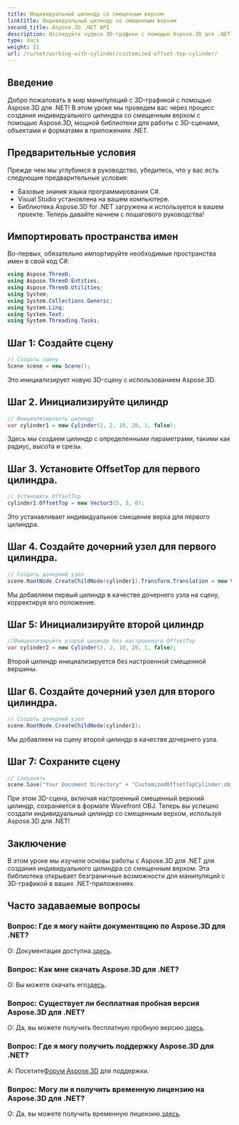 ```yaml
---
title: Индивидуальный цилиндр со смещенным верхом
linktitle: Индивидуальный цилиндр со смещенным верхом
second_title: Aspose.3D .NET API
description: Исследуйте чудеса 3D-графики с помощью Aspose.3D для .NET. Научитесь легко создавать индивидуальные цилиндры со смещенным верхом. Повысьте свой опыт программирования прямо сейчас!
type: docs
weight: 11
url: /ru/net/working-with-cylinder/customized-offset-top-cylinder/
---
```

## Введение
Добро пожаловать в мир манипуляций с 3D-графикой с помощью Aspose.3D для .NET! В этом уроке мы проведем вас через процесс создания индивидуального цилиндра со смещенным верхом с помощью Aspose.3D, мощной библиотеки для работы с 3D-сценами, объектами и форматами в приложениях .NET.
## Предварительные условия
Прежде чем мы углубимся в руководство, убедитесь, что у вас есть следующие предварительные условия:
- Базовые знания языка программирования C#.
- Visual Studio установлена на вашем компьютере.
- Библиотека Aspose.3D for .NET загружена и используется в вашем проекте.
Теперь давайте начнем с пошагового руководства!
## Импортировать пространства имен
Во-первых, обязательно импортируйте необходимые пространства имен в свой код C#:
```csharp
using Aspose.ThreeD;
using Aspose.ThreeD.Entities;
using Aspose.ThreeD.Utilities;
using System;
using System.Collections.Generic;
using System.Linq;
using System.Text;
using System.Threading.Tasks;
```
## Шаг 1: Создайте сцену
```csharp
// Создать сцену
Scene scene = new Scene();
```
Это инициализирует новую 3D-сцену с использованием Aspose.3D.
## Шаг 2. Инициализируйте цилиндр
```csharp
// Инициализировать цилиндр
var cylinder1 = new Cylinder(2, 2, 10, 20, 1, false);
```
Здесь мы создаем цилиндр с определенными параметрами, такими как радиус, высота и срезы.
## Шаг 3. Установите OffsetTop для первого цилиндра.
```csharp
// Установить OffsetTop
cylinder1.OffsetTop = new Vector3(5, 3, 0);
```
Это устанавливает индивидуальное смещение верха для первого цилиндра.
## Шаг 4. Создайте дочерний узел для первого цилиндра.
```csharp
// Создать дочерний узел
scene.RootNode.CreateChildNode(cylinder1).Transform.Translation = new Vector3(10, 0, 0);
```
Мы добавляем первый цилиндр в качестве дочернего узла на сцену, корректируя его положение.
## Шаг 5: Инициализируйте второй цилиндр
```csharp
//Инициализируйте второй цилиндр без настроенного OffsetTop
var cylinder2 = new Cylinder(2, 2, 10, 20, 1, false);
```
Второй цилиндр инициализируется без настроенной смещенной вершины.
## Шаг 6. Создайте дочерний узел для второго цилиндра.
```csharp
// Создать дочерний узел
scene.RootNode.CreateChildNode(cylinder2);
```
Мы добавляем на сцену второй цилиндр в качестве дочернего узла.
## Шаг 7: Сохраните сцену
```csharp
// Сохранять
scene.Save("Your Document Directory" + "CustomizedOffsetTopCylinder.obj", FileFormat.WavefrontOBJ);
```
При этом 3D-сцена, включая настроенный смещенный верхний цилиндр, сохраняется в формате Wavefront OBJ.
Теперь вы успешно создали индивидуальный цилиндр со смещенным верхом, используя Aspose.3D для .NET!
## Заключение
В этом уроке мы изучили основы работы с Aspose.3D для .NET для создания индивидуального цилиндра со смещенным верхом. Эта библиотека открывает безграничные возможности для манипуляций с 3D-графикой в ваших .NET-приложениях.
## Часто задаваемые вопросы
### Вопрос: Где я могу найти документацию по Aspose.3D для .NET?
 О: Документация доступна.[здесь](https://reference.aspose.com/3d/net/).
### Вопрос: Как мне скачать Aspose.3D для .NET?
 О: Вы можете скачать его[здесь](https://releases.aspose.com/3d/net/).
### Вопрос: Существует ли бесплатная пробная версия Aspose.3D для .NET?
 О: Да, вы можете получить бесплатную пробную версию.[здесь](https://releases.aspose.com/).
### Вопрос: Где я могу получить поддержку Aspose.3D для .NET?
 А: Посетите[Форум Aspose.3D](https://forum.aspose.com/c/3d/18) для поддержки.
### Вопрос: Могу ли я получить временную лицензию на Aspose.3D для .NET?
 О: Да, вы можете получить временную лицензию.[здесь](https://purchase.aspose.com/temporary-license/).